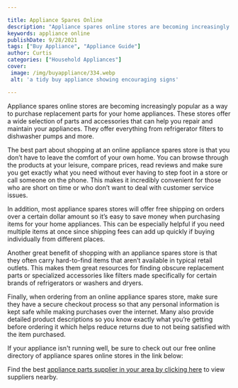 ```yaml
---

title: Appliance Spares Online
description: "Appliance spares online stores are becoming increasingly popular as a way to purchase replacement parts for your home appliances. ...keep reading to learn"
keywords: appliance online
publishDate: 9/28/2021
tags: ["Buy Appliance", "Appliance Guide"]
author: Curtis
categories: ["Household Appliances"]
cover: 
 image: /img/buyappliance/334.webp
 alt: 'a tidy buy appliance showing encouraging signs'

---
```


Appliance spares online stores are becoming increasingly popular as a way to purchase replacement parts for your home appliances. These stores offer a wide selection of parts and accessories that can help you repair and maintain your appliances. They offer everything from refrigerator filters to dishwasher pumps and more.

The best part about shopping at an online appliance spares store is that you don’t have to leave the comfort of your own home. You can browse through the products at your leisure, compare prices, read reviews and make sure you get exactly what you need without ever having to step foot in a store or call someone on the phone. This makes it incredibly convenient for those who are short on time or who don’t want to deal with customer service issues.

In addition, most appliance spares stores will offer free shipping on orders over a certain dollar amount so it’s easy to save money when purchasing items for your home appliances. This can be especially helpful if you need multiple items at once since shipping fees can add up quickly if buying individually from different places. 

Another great benefit of shopping with an appliance spares store is that they often carry hard-to-find items that aren’t available in typical retail outlets. This makes them great resources for finding obscure replacement parts or specialized accessories like filters made specifically for certain brands of refrigerators or washers and dryers. 

Finally, when ordering from an online appliance spares store, make sure they have a secure checkout process so that any personal information is kept safe while making purchases over the internet. Many also provide detailed product descriptions so you know exactly what you’re getting before ordering it which helps reduce returns due to not being satisfied with the item purchased.

If your appliance isn't running well, be sure to check out our free online directory of appliance spares online stores in the link below:

Find the best <a href="/pages/appliance-parts-suppliers/">appliance parts supplier in your area by clicking here</a> to view suppliers nearby.
